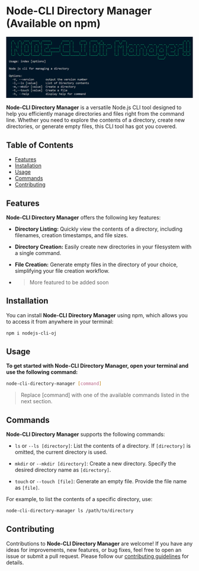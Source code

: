 # Node-CLI Directory Manager (Available on npm)

![CLI](<./Screenshot 2023-08-29 233604.png>)

**Node-CLI Directory Manager** is a versatile Node.js CLI tool designed to help you efficiently manage directories and files right from the command line. Whether you need to explore the contents of a directory, create new directories, or generate empty files, this CLI tool has got you covered.

## Table of Contents

- [Features](#features)
- [Installation](#installation)
- [Usage](#usage)
- [Commands](#commands)
- [Contributing](#contributing)

## Features

**Node-CLI Directory Manager** offers the following key features:

- **Directory Listing:** Quickly view the contents of a directory, including filenames, creation timestamps, and file sizes.

- **Directory Creation:** Easily create new directories in your filesystem with a single command.

- **File Creation:** Generate empty files in the directory of your choice, simplifying your file creation workflow.
  
- >More featured to be added soon

## Installation

You can install **Node-CLI Directory Manager** using npm, which allows you to access it from anywhere in your terminal:

```bash
npm i nodejs-cli-oj
```
## Usage
**To get started with Node-CLI Directory Manager, open your terminal and use the following command:**
```bash
node-cli-directory-manager [command]
```
>Replace [command] with one of the available commands listed in the next section.
## Commands

**Node-CLI Directory Manager** supports the following commands:

- `ls` or `--ls [directory]`: List the contents of a directory. If `[directory]` is omitted, the current directory is used.

- `mkdir` or `--mkdir [directory]`: Create a new directory. Specify the desired directory name as `[directory]`.

- `touch` or `--touch [file]`: Generate an empty file. Provide the file name as `[file]`.

For example, to list the contents of a specific directory, use:

```bash
node-cli-directory-manager ls /path/to/directory
```
## Contributing

Contributions to **Node-CLI Directory Manager** are welcome! If you have any ideas for improvements, new features, or bug fixes, feel free to open an issue or submit a pull request. Please follow our [contributing guidelines](link-to-contributing-guidelines) for details.


